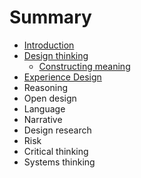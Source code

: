 # Summary

* [Introduction](README.md)
* [Design thinking](topics/design_thinking.md)
  * [Constructing meaning](topics/constructing_meaning.md)
* [Experience Design](topics/experience_design.md)
* Reasoning
* Open design
* Language
* Narrative
* Design research
* Risk
* Critical thinking
* Systems thinking

